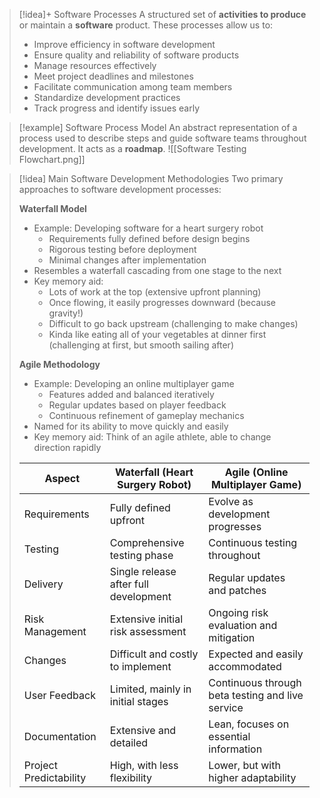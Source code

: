 > [!idea]+ Software Processes
> A structured set of **activities to produce** or maintain a **software** product. These processes allow us to:
> - Improve efficiency in software development
> - Ensure quality and reliability of software products
> - Manage resources effectively
> - Meet project deadlines and milestones
> - Facilitate communication among team members
> - Standardize development practices
> - Track progress and identify issues early

> [!example] Software Process Model
> An abstract representation of a process used to describe steps and guide software teams throughout development. It acts as a **roadmap**.
>![[Software Testing Flowchart.png]]

> [!idea] Main Software Development Methodologies
> Two primary approaches to software development processes:
> 
> **Waterfall Model**
> - Example: Developing software for a heart surgery robot
>   - Requirements fully defined before design begins
>   - Rigorous testing before deployment
>   - Minimal changes after implementation
> - Resembles a waterfall cascading from one stage to the next
> - Key memory aid: 
>   - Lots of work at the top (extensive upfront planning)
>   - Once flowing, it easily progresses downward (because gravity!)
>   - Difficult to go back upstream (challenging to make changes)
>   - Kinda like eating all of your vegetables at dinner first (challenging at first, but smooth sailing after)
> 
> **Agile Methodology**
> - Example: Developing an online multiplayer game
>   - Features added and balanced iteratively
>   - Regular updates based on player feedback
>   - Continuous refinement of gameplay mechanics
> - Named for its ability to move quickly and easily
> - Key memory aid: Think of an agile athlete, able to change direction rapidly
> 
> | Aspect | Waterfall (Heart Surgery Robot) | Agile (Online Multiplayer Game) |
> |--------|--------------------------------|--------------------------------|
> | Requirements | Fully defined upfront | Evolve as development progresses |
> | Testing | Comprehensive testing phase | Continuous testing throughout |
> | Delivery | Single release after full development | Regular updates and patches |
> | Risk Management | Extensive initial risk assessment | Ongoing risk evaluation and mitigation |
> | Changes | Difficult and costly to implement | Expected and easily accommodated |
> | User Feedback | Limited, mainly in initial stages | Continuous through beta testing and live service |
> | Documentation | Extensive and detailed | Lean, focuses on essential information |
> | Project Predictability | High, with less flexibility | Lower, but with higher adaptability |

